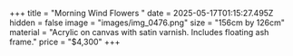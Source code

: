 +++
title = "Morning Wind Flowers "
date = 2025-05-17T01:15:27.495Z
hidden = false
image = "images/img_0476.png"
size = "156cm by 126cm"
material = "Acrylic on canvas with satin varnish. Includes floating ash frame."
price = "$4,300"
+++
